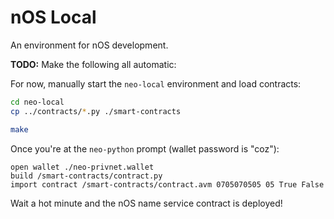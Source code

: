 # nOS Local

An environment for nOS development.

**TODO:** Make the following all automatic:

For now, manually start the `neo-local` environment and load contracts:

```sh
cd neo-local
cp ../contracts/*.py ./smart-contracts

make
```

Once you're at the `neo-python` prompt (wallet password is "coz"):

```
open wallet ./neo-privnet.wallet
build /smart-contracts/contract.py
import contract /smart-contracts/contract.avm 0705070505 05 True False
```

Wait a hot minute and the nOS name service contract is deployed!
